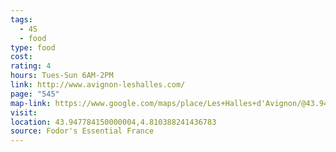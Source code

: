 ```yaml
---
tags:
  - 4S
  - food
type: food
cost: 
rating: 4
hours: Tues-Sun 6AM-2PM
link: http://www.avignon-leshalles.com/
page: "545"
map-link: https://www.google.com/maps/place/Les+Halles+d'Avignon/@43.9476304,4.8096571,19z/data=!4m6!3m5!1s0x12b5eb87f12bc2b5:0xab245fa1f8797383!8m2!3d43.9476159!4d4.810223!16s%2Fg%2F11dylg5rk?entry=ttu&g_ep=EgoyMDI0MTAwNy4xIKXMDSoASAFQAw%3D%3D
visit: 
location: 43.947784150000004,4.810388241436783
source: Fodor's Essential France
---
```

